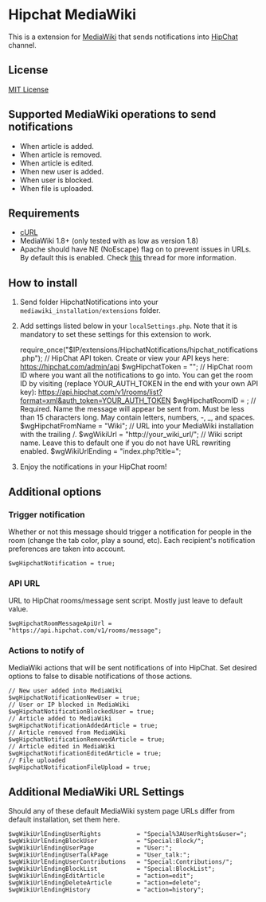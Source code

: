 # Hipchat MediaWiki

This is a extension for [MediaWiki](https://www.mediawiki.org/wiki/MediaWiki) that sends notifications into [HipChat](https://www.hipchat.com/) channel.

## License

[MIT License](http://en.wikipedia.org/wiki/MIT_License)

## Supported MediaWiki operations to send notifications

* When article is added.
* When article is removed.
* When article is edited.
* When new user is added.
* When user is blocked.
* When file is uploaded.

## Requirements

* [cURL](http://curl.haxx.se/)
* MediaWiki 1.8+ (only tested with as low as version 1.8)
* Apache should have NE (NoEscape) flag on to prevent issues in URLs. By default this is enabled. Check [this](https://github.com/kulttuuri/hipchat_mediawiki/issues/8) thread for more information.

## How to install

1. Send folder HipchatNotifications into your `mediawiki_installation/extensions` folder.
2. Add settings listed below in your `localSettings.php`. Note that it is mandatory to set these settings for this extension to work.

	require_once("$IP/extensions/HipchatNotifications/hipchat_notifications.php");
	// HipChat API token. Create or view your API keys here: https://hipchat.com/admin/api
	$wgHipchatToken = "";
	// HipChat room ID where you want all the notifications to go into. You can get the room ID by visiting (replace YOUR_AUTH_TOKEN in the end with your own API key): https://api.hipchat.com/v1/rooms/list?format=xml&auth_token=YOUR_AUTH_TOKEN
	$wgHipchatRoomID = ;
	// Required. Name the message will appear be sent from. Must be less than 15 characters long. May contain letters, numbers, -, _, and spaces.
	$wgHipchatFromName = "Wiki";
	// URL into your MediaWiki installation with the trailing /.
	$wgWikiUrl		= "http://your_wiki_url/";
	// Wiki script name. Leave this to default one if you do not have URL rewriting enabled.
	$wgWikiUrlEnding = "index.php?title=";

3. Enjoy the notifications in your HipChat room!
	
## Additional options

### Trigger notification

Whether or not this message should trigger a notification for people in the room (change the tab color, play a sound, etc). Each recipient's notification preferences are taken into account.

	$wgHipchatNotification = true;

### API URL

URL to HipChat rooms/message sent script. Mostly just leave to default value.

	$wgHipchatRoomMessageApiUrl = "https://api.hipchat.com/v1/rooms/message";

### Actions to notify of

MediaWiki actions that will be sent notifications of into HipChat. Set desired options to false to disable notifications of those actions.

	// New user added into MediaWiki
	$wgHipchatNotificationNewUser = true;
	// User or IP blocked in MediaWiki
	$wgHipchatNotificationBlockedUser = true;
	// Article added to MediaWiki
	$wgHipchatNotificationAddedArticle = true;
	// Article removed from MediaWiki
	$wgHipchatNotificationRemovedArticle = true;
	// Article edited in MediaWiki
	$wgHipchatNotificationEditedArticle = true;
	// File uploaded
	$wgHipchatNotificationFileUpload = true;
	
## Additional MediaWiki URL Settings

Should any of these default MediaWiki system page URLs differ from default installation, set them here.

	$wgWikiUrlEndingUserRights          = "Special%3AUserRights&user=";
	$wgWikiUrlEndingBlockUser           = "Special:Block/";
	$wgWikiUrlEndingUserPage            = "User:";
	$wgWikiUrlEndingUserTalkPage        = "User_talk:";
	$wgWikiUrlEndingUserContributions   = "Special:Contributions/";
	$wgWikiUrlEndingBlockList           = "Special:BlockList";
	$wgWikiUrlEndingEditArticle         = "action=edit";
	$wgWikiUrlEndingDeleteArticle       = "action=delete";
	$wgWikiUrlEndingHistory             = "action=history";

